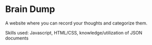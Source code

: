 # Brain Dump
A website where you can record your thoughts and categorize them.

Skills used: Javascript, HTML/CSS, knowledge/utilization of JSON documents
